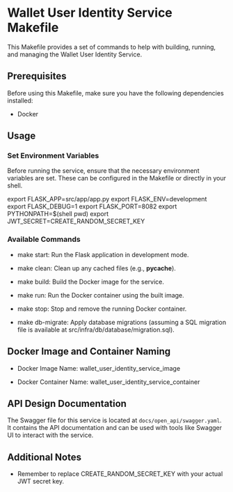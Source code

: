 # Wallet User Identity Service Makefile

This Makefile provides a set of commands to help with building, running, and managing the Wallet User Identity Service.

## Prerequisites

Before using this Makefile, make sure you have the following dependencies installed:

- Docker

## Usage

### Set Environment Variables

Before running the service, ensure that the necessary environment variables are set. These can be configured in the Makefile or directly in your shell.

export FLASK_APP=src/app/app.py
export FLASK_ENV=development
export FLASK_DEBUG=1
export FLASK_PORT=8082
export PYTHONPATH=$(shell pwd)
export JWT_SECRET=CREATE_RANDOM_SECRET_KEY

### Available Commands

- make start: Run the Flask application in development mode.

- make clean: Clean up any cached files (e.g., __pycache__).

- make build: Build the Docker image for the service.

- make run: Run the Docker container using the built image.

- make stop: Stop and remove the running Docker container.

- make db-migrate: Apply database migrations (assuming a SQL migration file is available at src/infra/db/database/migration.sql).

## Docker Image and Container Naming

- Docker Image Name: wallet_user_identity_service_image

- Docker Container Name: wallet_user_identity_service_container

## API Design Documentation

The Swagger file for this service is located at `docs/open_api/swagger.yaml`. It contains the API documentation and can be used with tools like Swagger UI to interact with the service.

## Additional Notes

- Remember to replace CREATE_RANDOM_SECRET_KEY with your actual JWT secret key.
